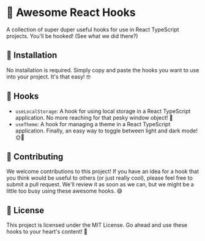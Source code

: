 # 🚀 Awesome React Hooks
A collection of super duper useful hooks for use in React TypeScript projects. You'll be hooked! (See what we did there?)

## 🔌 Installation
No installation is required. Simply copy and paste the hooks you want to use into your project. It's that easy! 🤓

## 🎣 Hooks
- `useLocalStorage`: A hook for using local storage in a React TypeScript application. No more reaching for that pesky window object! 🤯
- `useTheme`: A hook for managing a theme in a React TypeScript application. Finally, an easy way to toggle between light and dark mode! 🌞🌚

## 🤝 Contributing
We welcome contributions to this project! If you have an idea for a hook that you think would be useful to others (or just really cool), please feel free to submit a pull request. We'll review it as soon as we can, but we might be a little too busy using these awesome hooks. 😅

## 📜 License
This project is licensed under the MIT License. Go ahead and use these hooks to your heart's content! 🎉

